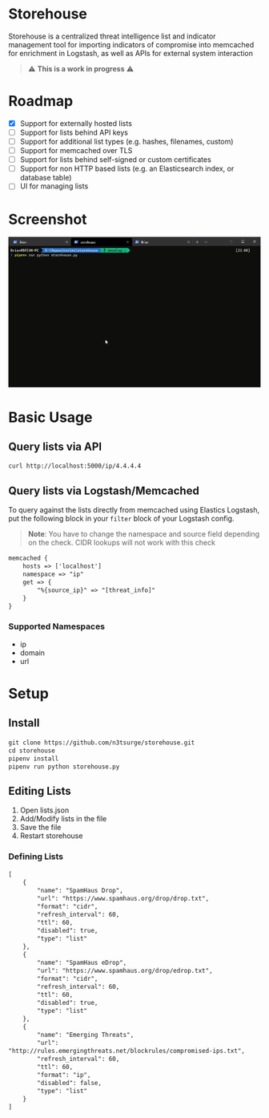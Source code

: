 # Storehouse

Storehouse is a centralized threat intelligence list and indicator management tool for importing indicators of compromise into memcached for enrichment in Logstash, as well as APIs for external system interaction

> :warning: **This is a work in progress** :warning:

# Roadmap

- [x] Support for externally hosted lists
- [ ] Support for lists behind API keys
- [ ] Support for additional list types (e.g. hashes, filenames, custom)
- [ ] Support for memcached over TLS
- [ ] Support for lists behind self-signed or custom certificates
- [ ] Support for non HTTP based lists (e.g. an Elasticsearch index, or database table)
- [ ] UI for managing lists

# Screenshot

![storehouse.gif](storehouse.gif)

# Basic Usage

## Query lists via API

```
curl http://localhost:5000/ip/4.4.4.4
```

## Query lists via Logstash/Memcached
To query against the lists directly from memcached using Elastics Logstash, put the following block in your `filter` block of your Logstash config.

> **Note**: You have to change the namespace and source field depending on the check.  CIDR lookups will not work with this check

```
memcached {
    hosts => ['localhost']
    namespace => "ip"
    get => {
        "%{source_ip}" => "[threat_info]"
    }
}
```

### Supported Namespaces

- ip
- domain
- url

# Setup

## Install

```
git clone https://github.com/n3tsurge/storehouse.git
cd storehouse
pipenv install
pipenv run python storehouse.py
```

## Editing Lists

1. Open lists.json
2. Add/Modify lists in the file
3. Save the file
4. Restart storehouse

### Defining Lists

```
[
    {
        "name": "SpamHaus Drop",
        "url": "https://www.spamhaus.org/drop/drop.txt",
        "format": "cidr",
        "refresh_interval": 60,
        "ttl": 60,
        "disabled": true,
        "type": "list"
    },
    {
        "name": "SpamHaus eDrop",
        "url": "https://www.spamhaus.org/drop/edrop.txt",
        "format": "cidr",
        "refresh_interval": 60,
        "ttl": 60,
        "disabled": true,
        "type": "list"
    },
    {
        "name": "Emerging Threats",
        "url": "http://rules.emergingthreats.net/blockrules/compromised-ips.txt",
        "refresh_interval": 60,
        "ttl": 60,
        "format": "ip",
        "disabled": false,
        "type": "list"
    }
]
```